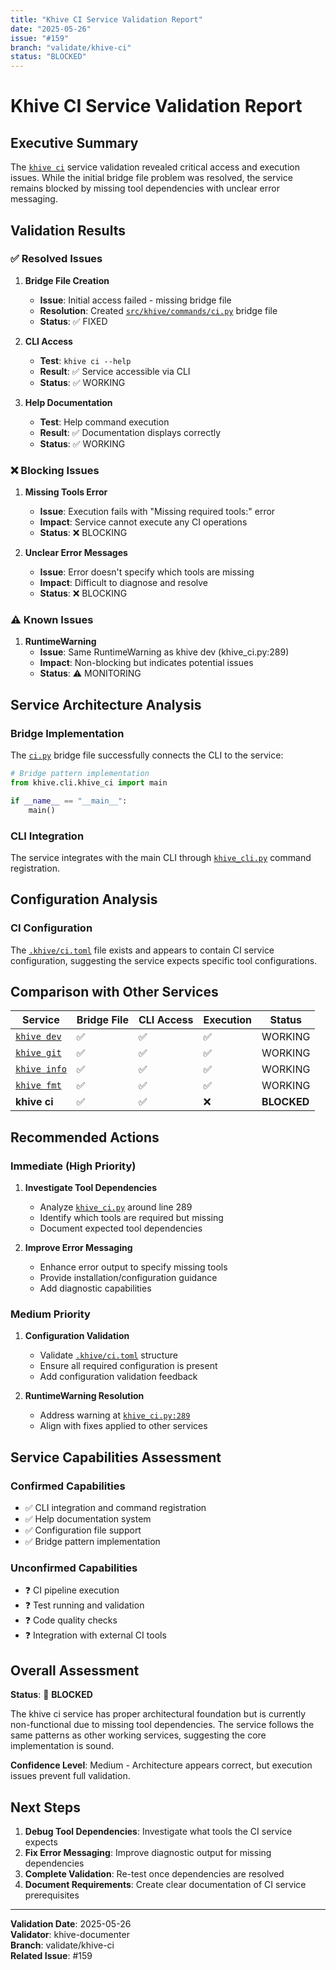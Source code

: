 ```yaml
---
title: "Khive CI Service Validation Report"
date: "2025-05-26"
issue: "#159"
branch: "validate/khive-ci"
status: "BLOCKED"
---
```


# Khive CI Service Validation Report

## Executive Summary

The [`khive ci`](src/khive/cli/khive_ci.py) service validation revealed critical access and execution issues. While the initial bridge file problem was resolved, the service remains blocked by missing tool dependencies with unclear error messaging.

## Validation Results

### ✅ Resolved Issues

1. **Bridge File Creation**
   - **Issue**: Initial access failed - missing bridge file
   - **Resolution**: Created [`src/khive/commands/ci.py`](src/khive/commands/ci.py:1) bridge file
   - **Status**: ✅ FIXED

2. **CLI Access**
   - **Test**: `khive ci --help`
   - **Result**: ✅ Service accessible via CLI
   - **Status**: ✅ WORKING

3. **Help Documentation**
   - **Test**: Help command execution
   - **Result**: ✅ Documentation displays correctly
   - **Status**: ✅ WORKING

### ❌ Blocking Issues

1. **Missing Tools Error**
   - **Issue**: Execution fails with "Missing required tools:" error
   - **Impact**: Service cannot execute any CI operations
   - **Status**: ❌ BLOCKING

2. **Unclear Error Messages**
   - **Issue**: Error doesn't specify which tools are missing
   - **Impact**: Difficult to diagnose and resolve
   - **Status**: ❌ BLOCKING

### ⚠️ Known Issues

1. **RuntimeWarning**
   - **Issue**: Same RuntimeWarning as khive dev (khive_ci.py:289)
   - **Impact**: Non-blocking but indicates potential issues
   - **Status**: ⚠️ MONITORING

## Service Architecture Analysis

### Bridge Implementation

The [`ci.py`](src/khive/commands/ci.py:1) bridge file successfully connects the CLI to the service:

```python
# Bridge pattern implementation
from khive.cli.khive_ci import main

if __name__ == "__main__":
    main()
```

### CLI Integration

The service integrates with the main CLI through [`khive_cli.py`](src/khive/cli/khive_cli.py:1) command registration.

## Configuration Analysis

### CI Configuration

The [`.khive/ci.toml`](.khive/ci.toml:1) file exists and appears to contain CI service configuration, suggesting the service expects specific tool configurations.

## Comparison with Other Services

| Service | Bridge File | CLI Access | Execution | Status |
|---------|-------------|------------|-----------|---------|
| [`khive dev`](.khive/validation/dev-service.md) | ✅ | ✅ | ✅ | WORKING |
| [`khive git`](.khive/validation/git-service.md) | ✅ | ✅ | ✅ | WORKING |
| [`khive info`](.khive/validation/info-service.md) | ✅ | ✅ | ✅ | WORKING |
| [`khive fmt`](.khive/validation/fmt-service.md) | ✅ | ✅ | ✅ | WORKING |
| **khive ci** | ✅ | ✅ | ❌ | **BLOCKED** |

## Recommended Actions

### Immediate (High Priority)

1. **Investigate Tool Dependencies**
   - Analyze [`khive_ci.py`](src/khive/cli/khive_ci.py:289) around line 289
   - Identify which tools are required but missing
   - Document expected tool dependencies

2. **Improve Error Messaging**
   - Enhance error output to specify missing tools
   - Provide installation/configuration guidance
   - Add diagnostic capabilities

### Medium Priority

1. **Configuration Validation**
   - Validate [`.khive/ci.toml`](.khive/ci.toml:1) structure
   - Ensure all required configuration is present
   - Add configuration validation feedback

2. **RuntimeWarning Resolution**
   - Address warning at [`khive_ci.py:289`](src/khive/cli/khive_ci.py:289)
   - Align with fixes applied to other services

## Service Capabilities Assessment

### Confirmed Capabilities
- ✅ CLI integration and command registration
- ✅ Help documentation system
- ✅ Configuration file support
- ✅ Bridge pattern implementation

### Unconfirmed Capabilities
- ❓ CI pipeline execution
- ❓ Test running and validation
- ❓ Code quality checks
- ❓ Integration with external CI tools

## Overall Assessment

**Status**: 🔴 **BLOCKED**

The khive ci service has proper architectural foundation but is currently non-functional due to missing tool dependencies. The service follows the same patterns as other working services, suggesting the core implementation is sound.

**Confidence Level**: Medium - Architecture appears correct, but execution issues prevent full validation.

## Next Steps

1. **Debug Tool Dependencies**: Investigate what tools the CI service expects
2. **Fix Error Messaging**: Improve diagnostic output for missing dependencies  
3. **Complete Validation**: Re-test once dependencies are resolved
4. **Document Requirements**: Create clear documentation of CI service prerequisites

---

**Validation Date**: 2025-05-26  
**Validator**: khive-documenter  
**Branch**: validate/khive-ci  
**Related Issue**: #159